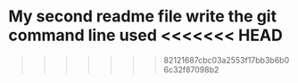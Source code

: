 My second readme file
write the git command line used
<<<<<<< HEAD
=======

>>>>>>> 82121687cbc03a2553f17bb3b6b06c32f87098b2
